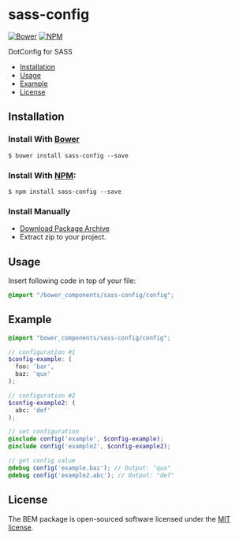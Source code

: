 # sass-config
[![Bower](https://img.shields.io/bower/v/zgabievi/sass-config.svg?style=flat-square)](http://bower.io/search/?q=sass-config)
[![NPM](https://img.shields.io/npm/v/sass-config.svg?style=flat-square)](https://www.npmjs.com/package/sass-config)

DotConfig for SASS

+ [Installation](#installation)
+ [Usage](#usage)
+ [Example](#example)
+ [License](#license)

## Installation
### Install With [Bower](http://bower.io/search/?q=sass-config)
```
$ bower install sass-config --save
```

### Install With [NPM](https://www.npmjs.com/package/sass-config):
```
$ npm install sass-config --save
```

### Install Manually
- [Download Package Archive](https://github.com/zgabievi/sass-config/archive/master.zip)
- Extract zip to your project.

## Usage
Insert following code in top of your file:

```scss
@import "/bower_components/sass-config/config";
```

## Example

```scss
@import "bower_components/sass-config/config";

// configuration #1
$config-example: (
  foo: 'bar',
  baz: 'qux'
);

// configuration #2
$config-example2: (
  abc: 'def'
);

// set configuration
@include config('example', $config-example);
@include config('example2', $config-example2);

// get config value
@debug config('example.baz'); // Output: "qux"
@debug config('example2.abc'); // Output: "def"
```

## License
The BEM package is open-sourced software licensed under the [MIT license](http://opensource.org/licenses/MIT).
